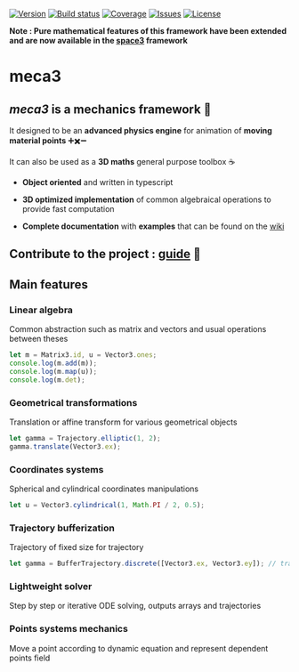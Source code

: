 [![Version](https://img.shields.io/npm/v/meca3.svg?style=flat-square)](https://www.npmjs.com/package/meca3)
[![Build status](https://img.shields.io/travis/samiBendou/meca3.svg?style=flat-square)](https://travis-ci.org/samiBendou/meca3)
[![Coverage](https://img.shields.io/coveralls/github/samiBendou/meca3.svg?style=flat-square)](https://coveralls.io/github/samiBendou/meca3)
[![Issues](https://img.shields.io/github/issues-raw/samiBendou/meca3.svg?style=flat-square)](https://github.com/samiBendou/meca3/issues)
[![License](https://img.shields.io/npm/l/meca3.svg?style=flat-square)](https://www.npmjs.com/package/meca3)

**Note : Pure mathematical features of this framework have been extended and are now available in the [space3](https://www.npmjs.com/package/space3) framework**

# meca3

## _meca3_ is a **mechanics framework** :rocket:

It designed to be an **advanced physics engine** for animation of **moving material points** 
:heavy_plus_sign::heavy_multiplication_x::heavy_minus_sign:

It can also be used as a **3D maths** general purpose toolbox :coffee:

- **Object oriented** and written in typescript

- **3D optimized implementation** of common algebraical operations to provide fast computation

- **Complete documentation** with **examples** that can be found on the [wiki](https://github.com/samiBendou/meca3/wiki/)

## Contribute to the project : [guide](https://github.com/samiBendou/meca3/blob/master/CONTRIBUTING.md) :satellite:

## Main features

### Linear algebra
Common abstraction such as matrix and vectors and usual operations between theses

```javascript
let m = Matrix3.id, u = Vector3.ones;
console.log(m.add(m)); 
console.log(m.map(u)); 
console.log(m.det); 
```


### Geometrical transformations
Translation or affine transform for various geometrical objects

```javascript
let gamma = Trajectory.elliptic(1, 2);
gamma.translate(Vector3.ex);
```

### Coordinates systems
Spherical and cylindrical coordinates manipulations

```javascript
let u = Vector3.cylindrical(1, Math.PI / 2, 0.5);
```

### Trajectory bufferization
Trajectory of fixed size for trajectory
```javascript
let gamma = BufferTrajectory.discrete([Vector3.ex, Vector3.ey]); // trajectory of size 2
```

### Lightweight solver
Step by step or iterative ODE solving, outputs arrays and trajectories

### Points systems mechanics
Move a point according to dynamic equation and represent dependent points field